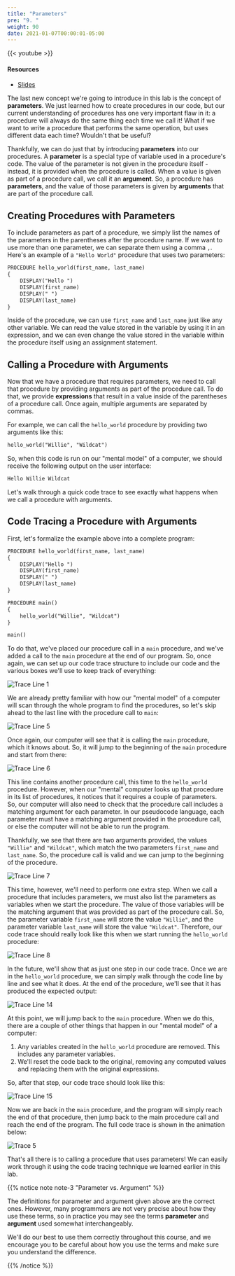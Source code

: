 ```yaml
---
title: "Parameters"
pre: "9. "
weight: 90
date: 2021-01-07T00:00:01-05:00
---
```


{{< youtube  >}}

#### Resources

* <a href="slides" target="_blank">Slides</a>

The last new concept we're going to introduce in this lab is the concept of **parameters**. We just learned how to create procedures in our code, but our current understanding of procedures has one very important flaw in it: a procedure will always do the same thing each time we call it! What if we want to write a procedure that performs the same operation, but uses different data each time? Wouldn't that be useful?

Thankfully, we can do just that by introducing **parameters** into our procedures. A **parameter** is a special type of variable used in a procedure's code. The value of the parameter is not given in the procedure itself - instead, it is provided when the procedure is called. When a value is given as part of a procedure call, we call it an **argument**. So, a procedure has **parameters**, and the value of those parameters is given by **arguments** that are part of the procedure call. 

## Creating Procedures with Parameters

To include parameters as part of a procedure, we simply list the names of the parameters in the parentheses after the procedure name. If we want to use more than one parameter, we can separate them using a comma `,`. Here's an example of a `"Hello World"` procedure that uses two parameters:

```tex
PROCEDURE hello_world(first_name, last_name)
{
    DISPLAY("Hello ")
    DISPLAY(first_name)
    DISPLAY(" ")
    DISPLAY(last_name)
}
```

Inside of the procedure, we can use `first_name` and `last_name` just like any other variable. We can read the value stored in the variable by using it in an expression, and we can even change the value stored in the variable within the procedure itself using an assignment statement. 

## Calling a Procedure with Arguments

Now that we have a procedure that requires parameters, we need to call that procedure by providing arguments as part of the procedure call. To do that, we provide **expressions** that result in a value inside of the parentheses of a procedure call. Once again, multiple arguments are separated by commas.

For example, we can call the `hello_world` procedure by providing two arguments like this:

```tex
hello_world("Willie", "Wildcat")
```

So, when this code is run on our "mental model" of a computer, we should receive the following output on the user interface:

```tex
Hello Willie Wildcat
```

Let's walk through a quick code trace to see exactly what happens when we call a procedure with arguments.

## Code Tracing a Procedure with Arguments

First, let's formalize the example above into a complete program:

```tex
PROCEDURE hello_world(first_name, last_name)
{
    DISPLAY("Hello ")
    DISPLAY(first_name)
    DISPLAY(" ")
    DISPLAY(last_name)
}

PROCEDURE main()
{
    hello_world("Willie", "Wildcat")
}

main()
```

To do that, we've placed our procedure call in a `main` procedure, and we've added a call to the `main` procedure at the end of our program. So, once again, we can set up our code trace structure to include our code and the various boxes we'll use to keep track of everything:

![Trace Line 1](/cc110/images/lab2/trace5_1.png)

We are already pretty familiar with how our "mental model" of a computer will scan through the whole program to find the procedures, so let's skip ahead to the last line with the procedure call to `main`:

![Trace Line 5](/cc110/images/lab2/trace5_5.png)

Once again, our computer will see that it is calling the `main` procedure, which it knows about. So, it will jump to the beginning of the `main` procedure and start from there:

![Trace Line 6](/cc110/images/lab2/trace5_6.png)

This line contains another procedure call, this time to the `hello_world` procedure. However, when our "mental" computer looks up that procedure in its list of procedures, it notices that it requires a couple of parameters. So, our computer will also need to check that the procedure call includes a matching argument for each parameter. In our pseudocode language, each parameter must have a matching argument provided in the procedure call, or else the computer will not be able to run the program. 

Thankfully, we see that there are two arguments provided, the values `"Willie"` and `"Wildcat"`, which match the two parameters `first_name` and `last_name`. So, the procedure call is valid and we can jump to the beginning of the procedure.

![Trace Line 7](/cc110/images/lab2/trace5_7.png)

This time, however, we'll need to perform one extra step. When we call a procedure that includes parameters, we must also list the parameters as variables when we start the procedure. The value of those variables will be the matching argument that was provided as part of the procedure call. So, the parameter variable `first_name` will store the value `"Willie"`, and the parameter variable `last_name` will store the value `"Wildcat"`. Therefore, our code trace should really look like this when we start running the `hello_world` procedure:

![Trace Line 8](/cc110/images/lab2/trace5_8.png)

In the future, we'll show that as just one step in our code trace. Once we are in the `hello_world` procedure, we can simply walk through the code line by line and see what it does. At the end of the procedure, we'll see that it has produced the expected output:

![Trace Line 14](/cc110/images/lab2/trace5_14.png)

At this point, we will jump back to the `main` procedure. When we do this, there are a couple of other things that happen in our "mental model" of a computer:

1. Any variables created in the `hello_world` procedure are removed. This includes any parameter variables. 
1. We'll reset the code back to the original, removing any computed values and replacing them with the original expressions. 

So, after that step, our code trace should look like this:

![Trace Line 15](/cc110/images/lab2/trace5_15.png)

Now we are back in the `main` procedure, and the program will simply reach the end of that procedure, then jump back to the main procedure call and reach the end of the program. The full code trace is shown in the animation below:

![Trace 5](/cc110/images/lab2/trace5.gif)

That's all there is to calling a procedure that uses parameters! We can easily work through it using the code tracing technique we learned earlier in this lab.

{{% notice note note-3 "Parameter vs. Argument" %}}

The definitions for parameter and argument given above are the correct ones. However, many programmers are not very precise about how they use these terms, so in practice you may see the terms **parameter** and **argument** used somewhat interchangeably. 

We'll do our best to use them correctly throughout this course, and we encourage you to be careful about how you use the terms and make sure you understand the difference. 

{{% /notice %}}